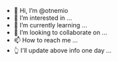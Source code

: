 - 👋 Hi, I’m @otnemio
- 👀 I’m interested in ...
- 🌱 I’m currently learning ...
- 💞️ I’m looking to collaborate on ...
- 📫 How to reach me ...
- 👆 I'll update above info one day ...

<!---
otnemio/otnemio is a ✨ special ✨ repository because its `README.md` (this file) appears on your GitHub profile.
You can click the Preview link to take a look at your changes.
--->
